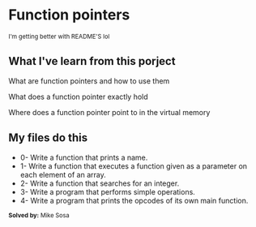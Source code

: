 <h1>Function pointers</h1>
<small>I'm getting better with README'S lol</small>
<h2>What I've learn from this porject</h2>
<p>What are function pointers and how to use them</p>
<p>What does a function pointer exactly hold</p>
<p>Where does a function pointer point to in the virtual memory</p>
<h2>My files do this</h2>
<ul>
<li>0- Write a function that prints a name.</li>
<li>1- Write a function that executes a function given as a parameter on each element of an array.</li>
<li>2- Write a function that searches for an integer.</li>
<li>3- Write a program that performs simple operations.</li>
<li>4- Write a program that prints the opcodes of its own main function.</li>
</ul>
<small><strong>Solved by:</strong> Mike Sosa</small>
